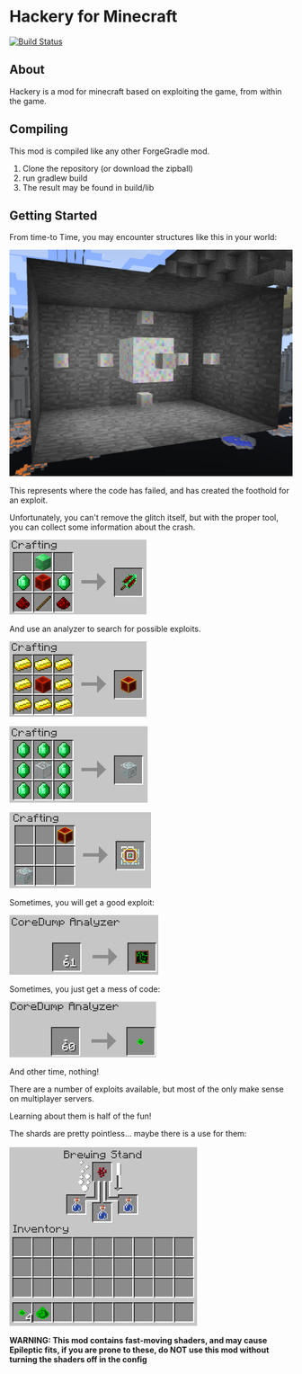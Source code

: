 
Hackery for Minecraft
=====================

[![Build Status](http://ci.jam-craft.net/buildStatus/icon?job=Hackery)](http://ci.jam-craft.net/job/Hackery/)

About
-----

Hackery is a mod for minecraft based on exploiting the game, from within the game.


Compiling
---------
This mod is compiled like any other ForgeGradle mod.

1. Clone the repository (or download the zipball)
2. run gradlew build
3. The result may be found in build/lib


Getting Started
---------------
From time-to Time, you may encounter structures like this in your world:

![Glitch Structure](readme-images/GlitchCore.png)

This represents where the code has failed, and has created the foothold for an exploit.

Unfortunately, you can't remove the glitch itself, but with the proper tool, you can collect some information about the crash.

![Glitch Harvester](readme-images/recipieHarvester.png)

And use an analyzer to search for possible exploits.

![Guilded Redstone](readme-images/recipieGuildedRedstone.png)

![Emerald Glass](readme-images/recipieEmeraldGlass.png)

![CoreDump Analyzer](readme-images/recipieAnalyzer.png)

Sometimes, you will get a good exploit:

![An Exploit](readme-images/resultExploit.png)

Sometimes, you just get a mess of code:

![A Glitch Shard](readme-images/resultShard.png)

And other time, nothing!

There are a number of exploits available, but most of the only make sense on multiplayer servers.

Learning about them is half of the fun!

The shards are pretty pointless... maybe there is a use for them:

![2x2](readme-images/potionHint.png)

**WARNING: This mod contains fast-moving shaders, and may cause Epileptic fits, if you are prone to these, do NOT use this mod without turning the shaders off in the config**
